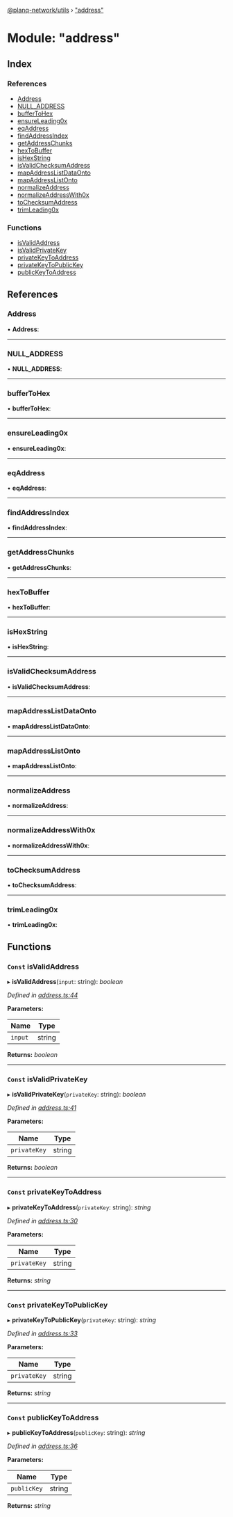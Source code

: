 [@planq-network/utils](../README.md) › ["address"](_address_.md)

# Module: "address"

## Index

### References

* [Address](_address_.md#address)
* [NULL_ADDRESS](_address_.md#null_address)
* [bufferToHex](_address_.md#buffertohex)
* [ensureLeading0x](_address_.md#ensureleading0x)
* [eqAddress](_address_.md#eqaddress)
* [findAddressIndex](_address_.md#findaddressindex)
* [getAddressChunks](_address_.md#getaddresschunks)
* [hexToBuffer](_address_.md#hextobuffer)
* [isHexString](_address_.md#ishexstring)
* [isValidChecksumAddress](_address_.md#isvalidchecksumaddress)
* [mapAddressListDataOnto](_address_.md#mapaddresslistdataonto)
* [mapAddressListOnto](_address_.md#mapaddresslistonto)
* [normalizeAddress](_address_.md#normalizeaddress)
* [normalizeAddressWith0x](_address_.md#normalizeaddresswith0x)
* [toChecksumAddress](_address_.md#tochecksumaddress)
* [trimLeading0x](_address_.md#trimleading0x)

### Functions

* [isValidAddress](_address_.md#const-isvalidaddress)
* [isValidPrivateKey](_address_.md#const-isvalidprivatekey)
* [privateKeyToAddress](_address_.md#const-privatekeytoaddress)
* [privateKeyToPublicKey](_address_.md#const-privatekeytopublickey)
* [publicKeyToAddress](_address_.md#const-publickeytoaddress)

## References

###  Address

• **Address**:

___

###  NULL_ADDRESS

• **NULL_ADDRESS**:

___

###  bufferToHex

• **bufferToHex**:

___

###  ensureLeading0x

• **ensureLeading0x**:

___

###  eqAddress

• **eqAddress**:

___

###  findAddressIndex

• **findAddressIndex**:

___

###  getAddressChunks

• **getAddressChunks**:

___

###  hexToBuffer

• **hexToBuffer**:

___

###  isHexString

• **isHexString**:

___

###  isValidChecksumAddress

• **isValidChecksumAddress**:

___

###  mapAddressListDataOnto

• **mapAddressListDataOnto**:

___

###  mapAddressListOnto

• **mapAddressListOnto**:

___

###  normalizeAddress

• **normalizeAddress**:

___

###  normalizeAddressWith0x

• **normalizeAddressWith0x**:

___

###  toChecksumAddress

• **toChecksumAddress**:

___

###  trimLeading0x

• **trimLeading0x**:

## Functions

### `Const` isValidAddress

▸ **isValidAddress**(`input`: string): *boolean*

*Defined in [address.ts:44](https://github.com/planq-network/planq-sdk/blob/master/packages/sdk/utils/src/address.ts#L44)*

**Parameters:**

Name | Type |
------ | ------ |
`input` | string |

**Returns:** *boolean*

___

### `Const` isValidPrivateKey

▸ **isValidPrivateKey**(`privateKey`: string): *boolean*

*Defined in [address.ts:41](https://github.com/planq-network/planq-sdk/blob/master/packages/sdk/utils/src/address.ts#L41)*

**Parameters:**

Name | Type |
------ | ------ |
`privateKey` | string |

**Returns:** *boolean*

___

### `Const` privateKeyToAddress

▸ **privateKeyToAddress**(`privateKey`: string): *string*

*Defined in [address.ts:30](https://github.com/planq-network/planq-sdk/blob/master/packages/sdk/utils/src/address.ts#L30)*

**Parameters:**

Name | Type |
------ | ------ |
`privateKey` | string |

**Returns:** *string*

___

### `Const` privateKeyToPublicKey

▸ **privateKeyToPublicKey**(`privateKey`: string): *string*

*Defined in [address.ts:33](https://github.com/planq-network/planq-sdk/blob/master/packages/sdk/utils/src/address.ts#L33)*

**Parameters:**

Name | Type |
------ | ------ |
`privateKey` | string |

**Returns:** *string*

___

### `Const` publicKeyToAddress

▸ **publicKeyToAddress**(`publicKey`: string): *string*

*Defined in [address.ts:36](https://github.com/planq-network/planq-sdk/blob/master/packages/sdk/utils/src/address.ts#L36)*

**Parameters:**

Name | Type |
------ | ------ |
`publicKey` | string |

**Returns:** *string*
